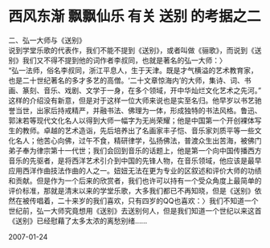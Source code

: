 # 西风东渐 飘飘仙乐 有关 送别 的考据之二

二、弘一大师与《送别》<br />
说到学堂乐歌的代表作，我们不能不提到《送别》，或者叫做《骊歌》，而说到《送别》我们又不得不提到他的词作者李叔同，也就是著名的弘一大师：〉<br />
“弘一法师，俗名李叔同，浙江平息人，生于天津。既是才气横溢的艺术教育家，也是二十世纪著名的多才多艺的高僧。‘二十文章惊海内’的大师，集诗、词、书画、篆刻、音乐、戏剧、文学于一身，在多个领域，开中华灿烂文化艺术之先河。”<br />
这样的介绍没有新意，但是对于这样一位大师来说也是实至名归。他早岁以书艺驰誉当世，出家后持戒精严，并融书法、佛理为一体，形成独特的书法风格。鲁迅、郭沫若等现代文化名人以得到大师一幅字为无尚荣耀；他是中国第一个开创裸体写生的教师。卓越的艺术造诣，先后培养出了名画家丰子恺、音乐家刘质平等一些文化名人；他苦心向佛，过午不食，精研律学，弘扬佛法，普渡众生出苦海，被佛门弟子奉为律宗第十一代世；我们会回到音乐的话题上，他是第一个向中国传播西方音乐的先驱者，是将西洋艺术引介到中国的先锋人物，在音乐领域，他应该是最早应用西洋作曲技法作曲的人之一。妞妞无法在更为专业的区叙述和评价大师的功绩和贡献。但是作为一个后来的欣赏者，我们也许可以持有一个受众角度上最简单的评价标准，那就是清末以来的学堂乐歌，大多我们都已不再知晓，但是《送别》依然在被传唱着，二十来岁的我们喜欢，只有四岁的QQ也喜欢：〉我们不知道一个世纪前，弘一大师究竟想用《送别》去送别何人，但是我们知道一个世纪以来这首《送别》已经慰藉了太多太浓的离愁别绪……




2007-01-24